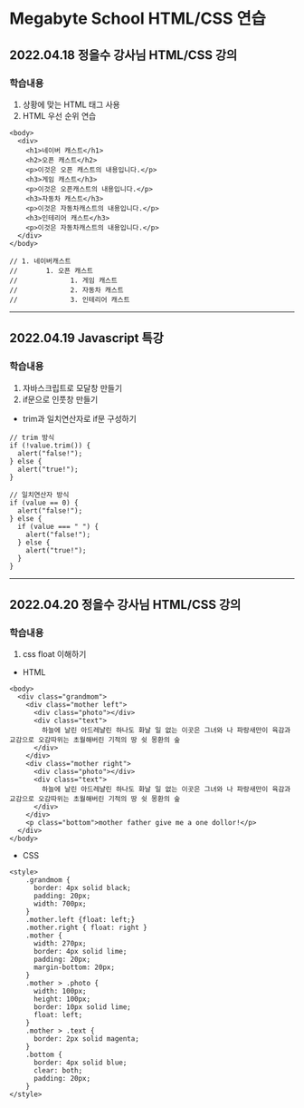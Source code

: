 # Megabyte School HTML/CSS 연습

## 2022.04.18 정을수 강사님 HTML/CSS 강의
### 학습내용
1. 상황에 맞는 HTML 태그 사용
1. HTML 우선 순위 연습
```
<body>
  <div>
    <h1>네이버 캐스트</h1>
    <h2>오픈 캐스트</h2>
    <p>이것은 오픈 캐스트의 내용입니다.</p>
    <h3>게임 캐스트</h3>
    <p>이것은 오픈캐스트의 내용입니다.</p>
    <h3>자동차 캐스트</h3>
    <p>이것은 자동차캐스트의 내용입니다.</p>
    <h3>인테리어 캐스트</h3>
    <p>이것은 자동차캐스트의 내용입니다.</p>
  </div>
</body>

// 1. 네이버캐스트
//       1. 오픈 캐스트
//             1. 게임 캐스트
//             2. 자동차 캐스트
//             3. 인테리어 캐스트
```
---
## 2022.04.19 Javascript 특강
### 학습내용
1. 자바스크립트로 모달창 만들기
1. if문으로 인풋창 만들기
- trim과 일치연산자로 if문 구성하기
```
// trim 방식
if (!value.trim()) {
  alert("false!");
} else {
  alert("true!");
}

// 일치연산자 방식
if (value == 0) {
  alert("false!");
} else {
  if (value === " ") {
    alert("false!");
  } else {
    alert("true!");
  }
}
```
---
## 2022.04.20 정을수 강사님 HTML/CSS 강의
### 학습내용
1. css float 이해하기
- HTML
```
<body>
  <div class="grandmom">
    <div class="mother left">
      <div class="photo"></div>
      <div class="text">
        하늘에 날린 아드레날린 하나도 화날 일 없는 이곳은 그녀와 나 파랑새만이 육감과 교감으로 오감따위는 초월해버린 기적의 땅 쉿 몽환의 숲 
      </div>
    </div>
    <div class="mother right">
      <div class="photo"></div>
      <div class="text">
        하늘에 날린 아드레날린 하나도 화날 일 없는 이곳은 그녀와 나 파랑새만이 육감과 교감으로 오감따위는 초월해버린 기적의 땅 쉿 몽환의 숲 
      </div>
    </div>
    <p class="bottom">mother father give me a one dollor!</p>
  </div>
</body>
```
- CSS
```
<style>
    .grandmom {
      border: 4px solid black;
      padding: 20px;
      width: 700px;
    }
    .mother.left {float: left;}
    .mother.right { float: right }
    .mother {
      width: 270px;
      border: 4px solid lime;
      padding: 20px; 
      margin-bottom: 20px;
    }
    .mother > .photo {
      width: 100px;
      height: 100px;
      border: 10px solid lime;
      float: left;
    }
    .mother > .text {
      border: 2px solid magenta;
    }
    .bottom {
      border: 4px solid blue;
      clear: both;
      padding: 20px;
    }
</style>
```